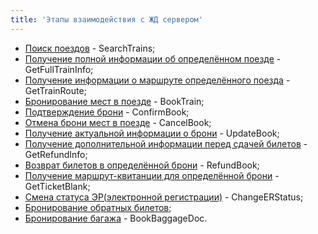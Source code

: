 ```yaml
---
title: 'Этапы взаимодействия с ЖД сервером'
---
```


-   [Поиск поездов](/trains/trains_stages/searchtrains) - SearchTrains;
-   [Получение полной информации об определённом поезде](/trains/trains_stages/getfulltraininfo) - GetFullTrainInfo;
-   [Получение информации о маршруте определённого поезда](/trains/trains_stages/gettrainroute) - GetTrainRoute;
-   [Бронирование мест в поезде](/trains/trains_stages/booktrain) - BookTrain;
-   [Подтверждение брони](/trains/trains_stages/confirmbooktrain) - ConfirmBook;
-   [Отмена брони мест в поезде](/trains/trains_stages/cancelbooktrain) - CancelBook;
-   [Получение актуальной информации о брони](/trains/trains_stages/updatebooktrain) - UpdateBook;
-   [Получение дополнительной информации перед сдачей билетов](/trains/trains_stages/getrefundinfo) - GetRefundInfo;
-   [Возврат билетов в определённой брони](/trains/trains_stages/refundbook) - RefundBook;
-   [Получение маршрут-квитанции для определённой брони](/trains/trains_stages/getticketblank) - GetTicketBlank;
-   [Смена статуса ЭР(электронной регистрации)](/trains/trains_stages/changeerstatus) - ChangeERStatus;
-   [Бронирование обратных билетов](/trains/trains_stages/bookreturntrain);
-   [Бронирование багажа](/trains/trains_stages/bookbaggagedoc) - BookBaggageDoc.